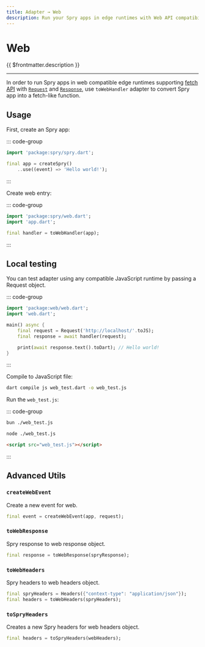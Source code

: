```yaml
---
title: Adapter → Web
description: Run your Spry apps in edge runtimes with Web API compatibility.
---
```


# Web

{{ $frontmatter.description }}

---

In order to run Spry apps in web compatible edge runtimes supporting
[fetch API](https://developer.mozilla.org/en-US/docs/Web/API/Fetch_API)
with [`Request`](https://developer.mozilla.org/en-US/docs/Web/API/Request)
and [`Response`](https://developer.mozilla.org/en-US/docs/Web/API/Response),
use `toWebHandler` adapter to convert Spry app into a fetch-like function.

## Usage

First, create an Spry app:

::: code-group
```dart [app.dart]
import 'package:spry/spry.dart';

final app = createSpry()
    ..use((event) => 'Hello world!');
```
:::

Create web entry:

::: code-group
```dart [web.dart]
import 'package:spry/web.dart';
import 'app.dart';

final handler = toWebHandler(app);
```
:::

## Local testing

You can test adapter using any compatible JavaScript runtime by passing a Request object.

::: code-group
```dart [web_test.dart]
import 'package:web/web.dart';
import 'web.dart';

main() async {
    final request = Request('http://localhost/'.toJS);
    final response = await handler(request);

    print(await response.text().toDart); // Hello world!
}
```
:::

Compile to JavaScript file:

```bash
dart compile js web_test.dart -o web_test.js
```

Run the `web_test.js`:

::: code-group
```bash [Bun]
bun ./web_test.js
```

```bash [Node.js]
node ./web_test.js
```

```html [Browser]
<script src="web_test.js"></script>
```
:::

## Advanced Utils

### `createWebEvent`

Create a new event for web.

```dart
final event = createWebEvent(app, request);
```

### `toWebResponse`

Spry response to web response object.

```dart
final response = toWebResponse(spryResponse);
```

### `toWebHeaders`

Spry headers to web headers object.

```dart
final spryHeaders = Headers({"context-type": "application/json"});
final headers = toWebHeaders(spryHeaders);
```

### `toSpryHeaders`

Creates a new Spry headers for web headers object.

```dart
final headers = toSpryHeaders(webHeaders);
```
